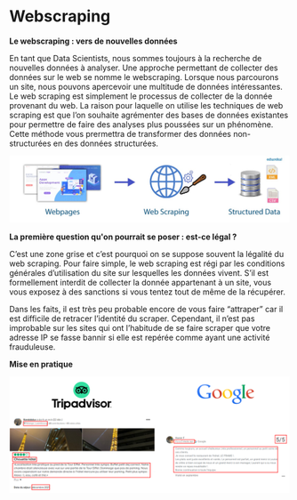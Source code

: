 # Webscraping

**Le webscraping : vers de nouvelles données**

En tant que Data Scientists, nous sommes toujours à la recherche de nouvelles données à analyser. Une approche permettant de collecter des données sur le web se nomme le webscraping. Lorsque nous parcourons un site, nous pouvons apercevoir une multitude de données intéressantes. Le web scraping est simplement le processus de collecter de la donnée provenant du web. La raison pour laquelle on utilise les techniques de web scraping est que l’on souhaite agrémenter des bases de données existantes pour permettre de faire des analyses plus poussées sur un phénomène.  Cette méthode vous prermettra de transformer des données non-structurées en des données structurées.

<p align="center">
  <img src="/images/scraping.jpeg" />
</p>

**La première question qu'on pourrait se poser : est-ce légal ?**

C’est une zone grise et c’est pourquoi on se suppose souvent la légalité du web scraping. Pour faire simple, le web scraping est régi par les conditions générales d’utilisation du site sur lesquelles les données vivent. S’il est formellement interdit de collecter la donnée appartenant à un site, vous vous exposez à des sanctions si vous tentez tout de même de la récupérer. 

Dans les faits, il est très peu probable encore de vous faire “attraper” car il est difficile de retracer l’identité du scraper. Cependant, il n’est pas improbable sur les sites qui ont l’habitude de se faire scraper que votre adresse IP se fasse bannir si elle est repérée comme ayant une activité frauduleuse. 

**Mise en pratique**

<p align="center">
  <img src="/images/scraping_exemple.png" />
</p>
